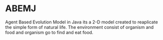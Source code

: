 # ABEMJ

Agent Based Evolution Model in Java
its a 2-D model created to reaplicate the simple form of natural life.
The environment consist of organism and food and organism go to find and eat food.
